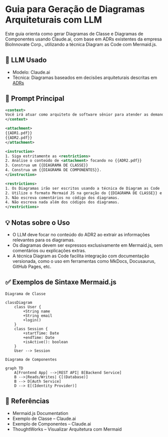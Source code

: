 # Guia para Geração de Diagramas Arquiteturais com LLM
Este guia orienta como gerar Diagramas de Classe e Diagramas de Componentes usando Claude.ai, com base em ADRs existentes da empresa BioInnovate Corp., utilizando a técnica Diagram as Code com Mermaid.js.



## 🧠 LLM Usado
- Modelo: Claude.ai
- Técnica: Diagramas baseados em decisões arquiteturais descritas em [ADRs](https://github.com/yanjustino/ai-prompting/tree/main/samples/adr)

## 🧾 Prompt Principal
```xml
<context>
Você irá atuar como arquiteto de software sênior para atender as demandas da BioInnovate Corp., uma empresa de biotecnologia em crescimento. Na tag <attachment>, estão os arquivos nos quais descrevem os ADR’s que representam as decisões arquiteturais registradas. Siga estritamente as instruções na tag <instructions> para gerar um {{DIAGRAMA DE CLASSE}} e um {{DIAGRAMA DE COMPONENTES}}.
</context>

<attachment>
{{ADR1.pdf}}
{{ADR2.pdf}}
</attachment>

<instruction>
1. Siga estritamente as <restrictions>
2. Analise o conteúdo de <attachment> focando no {{ADR2.pdf}}
3. Construa um {{DIAGRAMA DE CLASSE}}
4. Construa um {{DIAGRAMA DE COMPONENTES}}.
</instruction>

<restrictions>
1. Os Diagramas irão ser escritos usando a técnica de Diagram as Code
2. Utilize o formato Mermaid JS na geração do {{DIAGRAMA DE CLASSE}} e do {{DIAGRAMA DE COMPONENTES}}
3. Não escreva comentários no código dos diagramas.
4. Não escreva nada além dos códigos dos diagramas.
</restrictions>
```

## 💡 Notas sobre o Uso
- O LLM deve focar no conteúdo do ADR2 ao extrair as informações relevantes para os diagramas.
- Os diagramas devem ser expressos exclusivamente em Mermaid.js, sem comentários ou explicações extras.
- A técnica Diagram as Code facilita integração com documentação versionada, como o uso em ferramentas como MkDocs, Docusaurus, GitHub Pages, etc.

## ✅ Exemplos de Sintaxe Mermaid.js

```
Diagrama de Classe

classDiagram
    class User {
        +String name
        +String email
        +login()
    }
    class Session {
        +startTime: Date
        +endTime: Date
        +isActive(): boolean
    }
    User --> Session

Diagrama de Componentes

graph TD
    A[Frontend App] -->|REST API| B[Backend Service]
    B -->|Reads/Writes| C[(Database)]
    B --> D[Auth Service]
    D --> E[(Identity Provider)]
```


## 📎 Referências
- Mermaid.js Documentation
- Exemplo de Classe – Claude.ai
- Exemplo de Componentes – Claude.ai
- ThoughtWorks – Visualizar Arquitetura com Mermaid
